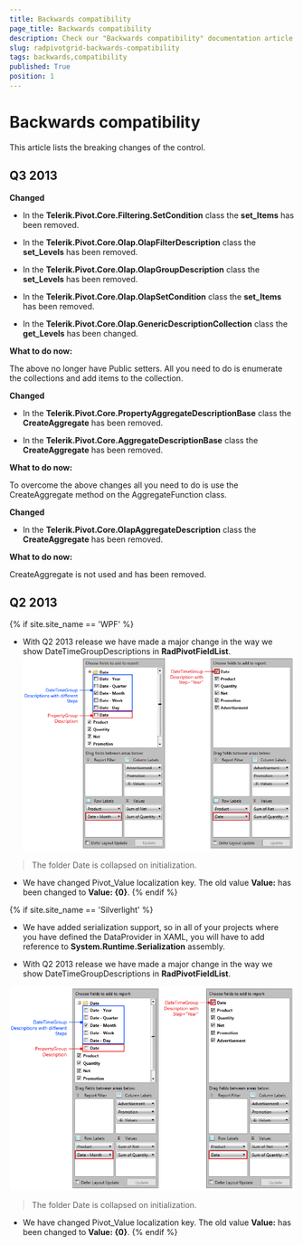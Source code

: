 ```yaml
---
title: Backwards compatibility
page_title: Backwards compatibility
description: Check our "Backwards compatibility" documentation article for the RadPivotGrid WPF control.
slug: radpivotgrid-backwards-compatibility
tags: backwards,compatibility
published: True
position: 1
---
```


# Backwards compatibility

This article lists the breaking changes of the control.      

## Q3 2013

__Changed__

* In the __Telerik.Pivot.Core.Filtering.SetCondition__ class the __set_Items__ has been removed.                      

* In the __Telerik.Pivot.Core.Olap.OlapFilterDescription__ class the __set_Levels__ has been removed.                      

* In the __Telerik.Pivot.Core.Olap.OlapGroupDescription__ class the __set_Levels__ has been removed.                      

* In the __Telerik.Pivot.Core.Olap.OlapSetCondition__ class the __set_Items__ has been removed.                      

* In the __Telerik.Pivot.Core.Olap.GenericDescriptionCollection__ class the __get_Levels__ has been changed.                      

__What to do now:__

The above no longer have Public setters. All you need to do is enumerate the collections and add items to the collection.              

__Changed__

* In the __Telerik.Pivot.Core.PropertyAggregateDescriptionBase__ class the __CreateAggregate__ has been removed.                      

* In the __Telerik.Pivot.Core.AggregateDescriptionBase__ class the __CreateAggregate__ has been removed.                      

__What to do now:__

To overcome the above changes all you need to do is use the CreateAggregate method on the AggregateFunction class.              

__Changed__

* In the __Telerik.Pivot.Core.OlapAggregateDescription__ class the __CreateAggregate__ has been removed.                      

__What to do now:__

CreateAggregate is not used and has been removed.              

## Q2 2013

{% if site.site_name == 'WPF' %}
* With Q2 2013 release we have made a major change in the way we show DateTimeGroupDescriptions in __RadPivotFieldList__.
![Rad Pivot Grid Backwards Compatibility Q 22013 01](images/RadPivotGrid_BackwardsCompatibility_Q22013_01.png)

>The folder Date is collapsed on initialization.                

* We have changed Pivot_Value localization key. The old value __Value:__ has been changed to __Value: {0}__.
{% endif %}

{% if site.site_name == 'Silverlight' %}
* We have added serialization support, so in all of your projects where you have defined the DataProvider in XAML, you will have to add reference to __System.Runtime.Serialization__ assembly.              

* With Q2 2013 release we have made a major change in the way we show DateTimeGroupDescriptions in __RadPivotFieldList__.

![Rad Pivot Grid Backwards Compatibility Q 22013 01](images/RadPivotGrid_BackwardsCompatibility_Q22013_01.png)

>The folder Date is collapsed on initialization.

* We have changed Pivot_Value localization key. The old value __Value:__ has been changed to __Value: {0}__.
{% endif %}